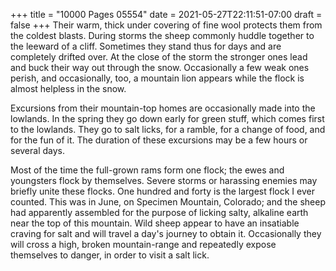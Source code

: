 +++
title = "10000 Pages 05554"
date = 2021-05-27T22:11:51-07:00
draft = false
+++
Their warm, thick under covering of fine wool protects them from the coldest blasts. During storms the sheep commonly huddle together to the leeward of a cliff. Sometimes they stand thus for days and are completely drifted over. At the close of the storm the stronger ones lead and buck their way out through the snow. Occasionally a few weak ones perish, and occasionally, too, a mountain lion appears while the flock is almost helpless in the snow.

Excursions from their mountain-top homes are occasionally made into the lowlands. In the spring they go down early for green stuff, which comes first to the lowlands. They go to salt licks, for a ramble, for a change of food, and for the fun of it. The duration of these excursions may be a few hours or several days.

Most of the time the full-grown rams form one flock; the ewes and youngsters flock by themselves. Severe storms or harassing enemies may briefly unite these flocks. One hundred and forty is the largest flock I ever counted. This was in June, on Specimen Mountain, Colorado; and the sheep had apparently assembled for the purpose of licking salty, alkaline earth near the top of this mountain. Wild sheep appear to have an insatiable craving for salt and will travel a day's journey to obtain it. Occasionally they will cross a high, broken mountain-range and repeatedly expose themselves to danger, in order to visit a salt lick.

